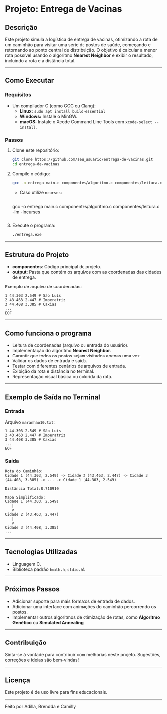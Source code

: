 # Projeto: Entrega de Vacinas

## Descrição

Este projeto simula a logística de entrega de vacinas, otimizando a rota de um caminhão para visitar uma série de postos de saúde, começando e retornando ao ponto central de distribuição. O objetivo é calcular a menor rota possível usando o algoritmo **Nearest Neighbor** e exibir o resultado, incluindo a rota e a distância total.

---

## Como Executar

### Requisitos

- Um compilador C (como GCC ou Clang):
  - **Linux:** `sudo apt install build-essential`
  - **Windows:** Instale o MinGW.
  - **macOS:** Instale o Xcode Command Line Tools com `xcode-select --install`.

### Passos

1. Clone este repositório:

   ```bash
   git clone https://github.com/seu_usuario/entrega-de-vacinas.git
   cd entrega-de-vacinas
   ```

2. Compile o código:

   ```bash
   gcc -o entrega main.c componentes/algoritmo.c componentes/leitura.c -lm
   ```

   - Caso utilize `ncurses`:
     ```bash
    gcc -o entrega main.c componentes/algoritmo.c componentes/leitura.c -lm -lncurses
     ```

3. Execute o programa:

   ```bash
   ./entrega.exe
   ```

---

## Estrutura do Projeto

- **componentes**: Código principal do projeto.
- **output**: Pasta que contém os arquivos com as coordenadas das cidades de entrega.

Exemplo de arquivo de coordenadas:

```
1 44.303 2.549 # São Luís
2 43.463 2.447 # Imperatriz
3 44.408 3.385 # Caxias
...
EOF
```

---

## Como funciona o programa 

- Leitura de coordenadas (arquivo ou entrada do usuário).
- Implementação do algoritmo **Nearest Neighbor**.
- Garantir que todos os postos sejam visitados apenas uma vez.
- Validar os dados de entrada e saída.
- Testar com diferentes cenários de arquivos de entrada.
- Exibição da rota e distância no terminal.
- Representação visual básica ou colorida da rota.

---

## Exemplo de Saída no Terminal

### Entrada

Arquivo `maranhao10.txt`:

```
1 44.303 2.549 # São Luís
2 43.463 2.447 # Imperatriz
3 44.408 3.385 # Caxias
...
EOF
```

### Saída

```
Rota do Caminhão:
Cidade 1 (44.303, 2.549) -> Cidade 2 (43.463, 2.447) -> Cidade 3 (44.408, 3.385) -> ... -> Cidade 1 (44.303, 2.549)

Distância Total:8.710910

Mapa Simplificado:
Cidade 1 (44.303, 2.549)
   |
   v
Cidade 2 (43.463, 2.447)
   |
   v
Cidade 3 (44.408, 3.385)
...
```

---

## Tecnologias Utilizadas

- Linguagem C.
- Biblioteca padrão (`math.h`, `stdio.h`).

---

## Próximos Passos

- Adicionar suporte para mais formatos de entrada de dados.
- Adicionar uma interface com animações do caminhão percorrendo os postos.
- Implementar outros algoritmos de otimização de rotas, como **Algoritmo Genético** ou **Simulated Annealing**.

---

## Contribuição

Sinta-se à vontade para contribuir com melhorias neste projeto. Sugestões, correções e ideias são bem-vindas!

---

## Licença

Este projeto é de uso livre para fins educacionais.

---

Feito por Ádilla, Brendda e Camilly

